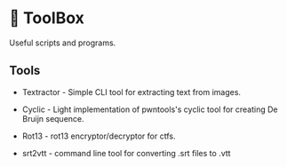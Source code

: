 # 🧰 ToolBox 
Useful scripts and programs.

## Tools
- Textractor - Simple CLI tool for extracting text from images.

- Cyclic - Light implementation of pwntools's cyclic tool for creating De Bruijn sequence.
- Rot13 - rot13 encryptor/decryptor for ctfs.

- srt2vtt - command line tool for converting .srt files to .vtt
